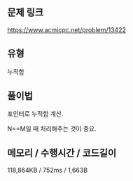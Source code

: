 ## 문제 링크

https://www.acmicpc.net/problem/13422

## 유형

누적합

## 풀이법

포인터로 누적합 계산.

N==M일 때 처리해주는 것이 중요.

## 메모리 / 수행시간 / 코드길이

118,864KB / 752ms / 1,663B
